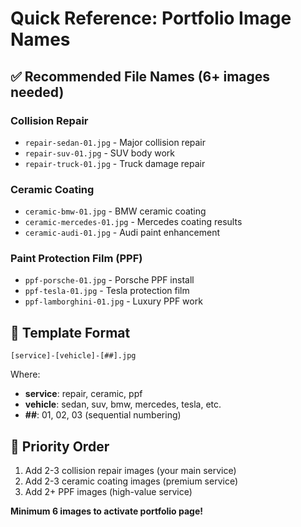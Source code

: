 # Quick Reference: Portfolio Image Names

## ✅ Recommended File Names (6+ images needed)

### Collision Repair

- `repair-sedan-01.jpg` - Major collision repair
- `repair-suv-01.jpg` - SUV body work
- `repair-truck-01.jpg` - Truck damage repair

### Ceramic Coating

- `ceramic-bmw-01.jpg` - BMW ceramic coating
- `ceramic-mercedes-01.jpg` - Mercedes coating results
- `ceramic-audi-01.jpg` - Audi paint enhancement

### Paint Protection Film (PPF)

- `ppf-porsche-01.jpg` - Porsche PPF install
- `ppf-tesla-01.jpg` - Tesla protection film
- `ppf-lamborghini-01.jpg` - Luxury PPF work

## 📝 Template Format

`[service]-[vehicle]-[##].jpg`

Where:

- **service**: repair, ceramic, ppf
- **vehicle**: sedan, suv, bmw, mercedes, tesla, etc.
- **##**: 01, 02, 03 (sequential numbering)

## 🎯 Priority Order

1. Add 2-3 collision repair images (your main service)
2. Add 2-3 ceramic coating images (premium service)
3. Add 2+ PPF images (high-value service)

**Minimum 6 images to activate portfolio page!**
